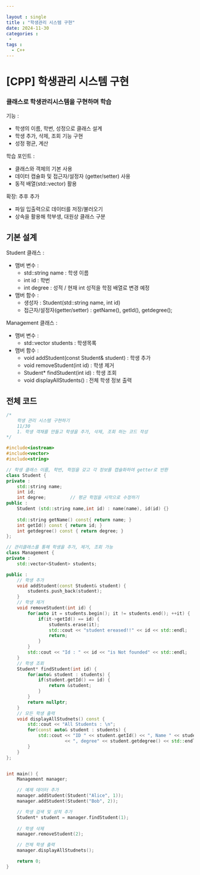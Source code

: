 ```yaml
---

layout : single
title : "학생관리 시스템 구현"
date: 2024-11-30
categories :
 - 
tags : 
  - C++
---
```



# [CPP] 학생관리 시스템 구현

### 클래스로 학생관리시스템을 구현하며 학습
기능 :
* 학생의 이름, 학번, 성정으로 클래스 설계
* 학생 추가, 삭제, 조회 기능 구현
* 성정 평균, 계산

학습 포인트 :
* 클래스와 객체의 기본 사용
* 데이터 캡슐화 및 접근자/설정자 (getter/setter) 사용
* 동적 배열(std::vector) 활용

확장: 추후 추가
* 파일 입출력으로 데이터를 저장/불러오기
* 상속을 활용해 학부생, 대원상 클래스 구분 

## 기본 설계
Student 클래스 : 
* 맴버 변수 :
    * std::string name : 학생 이름
    * int id : 학번
    * int degree : 성적 / 현재 int 성적을 학점 배열로 변경 예정
* 맴버 함수 :
    * 생성자 : Student(std::string name, int id)
    * 접근자/설정자(getter/setter) : getName(), getId(), getdegree();

Management 클래스 :
* 맴버 변수 :
    * std::vector<Student> students : 학생목록
* 맴버 함수 : 
    * void addStudent(const Student& student) : 학생 추가
    * void removeStudent(int id) : 학생 제거
    * Student* findStudent(int id) : 학생 조회
    * void displayAllStudents() : 전체 학생 정보 출력

## 전체 코드

```cpp
/*
    학생 관리 시스템 구현하기
    11/30
    1. 학생 객채를 만들고 학생을 추가, 삭제, 조회 하는 코드 작성
*/

#include<iostream>
#include<vector>
#include<string>

// 학생 클래스 이름, 학번, 학점을 갖고 각 정보를 캡슐화하여 getter로 반환
class Student {
private :
    std::string name;
    int id;
    int degree;         // 평균 학점을 시작으로 수정하기 
public :
    Student (std::string name,int id) : name(name), id(id) {}
    
    std::string getName() const{ return name; }
    int getId() const { return id; }
    int getdegree() const { return degree; }
};

// 관리클래스를 통해 학생을 추가, 제거, 조회 가능
class Management {
private :
    std::vector<Student> students;

public :
    // 학생 추가
    void addStudent(const Student& student) {
        students.push_back(student);
    }
    // 학생 제거
    void removeStudent(int id) {
        for(auto it = students.begin(); it != students.end(); ++it) {
            if(it->getId() == id) {
                students.erase(it);
                std::cout << "student ereased!!" << id << std::endl;
                return;
            }
        }
        std::cout << "Id : " << id << "is Not founded" << std::endl;
    }
    // 학생 조회
    Student* findStudent(int id) {
        for(auto& student : students) {
            if(student.getId() == id) {
                return &student;
            }
        }
        return nullptr;
    }
    // 모든 학생 출력
    void displayAllStudnets() const {
        std::cout << "All Students : \n";
        for(const auto& student : students) {
            std::cout << "ID " << student.getId() << ", Name " << student.getName()
                      << ", degree" << student.getdegree() << std::endl;
        }
    }
};


int main() {
    Management manager;

    // 예제 데이터 추가
    manager.addStudent(Student("Alice", 1));
    manager.addStudent(Student("Bob", 2));

    // 학생 검색 및 성적 추가
    Student* student = manager.findStudent(1);
    
    // 학생 삭제
    manager.removeStudent(2);

    // 전체 학생 출력
    manager.displayAllStudnets();

    return 0;
}
```
